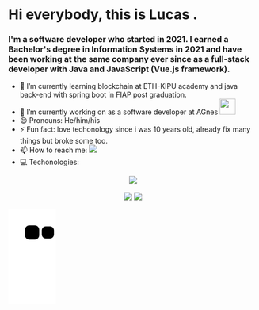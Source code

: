 # Hi everybody, this is Lucas .


### I'm a software developer who started in 2021. I earned a Bachelor's degree in Information Systems in 2021 and have been working at the same company ever since as a full-stack developer with Java and JavaScript (Vue.js framework).

- 🌱 I’m currently learning blockchain at ETH-KIPU academy and java back-end with spring boot in FIAP post graduation.
- 🔭 I’m currently working on as a software developer at AGnes
<a href='https://www.linkedin.com/company/agnes-sistema/posts/?feedView=all' height='150px'> <img width="32" height="32" src="https://media.licdn.com/dms/image/v2/C4D0BAQE9hXvXzVaZSQ/company-logo_100_100/company-logo_100_100/0/1661283113962/agnes_sistema_logo?e=1759363200&v=beta&t=GIYE0iZlGmjz2Xh_LDLvK5YsoftAwBrxhZcrEVS9kk8" /> </a>
- 😄 Pronouns: He/him/his
- ⚡ Fun fact: love techonology since i was 10 years old, already fix many things but broke some too. 
- 📫 How to reach me: <a href='https://www.linkedin.com/in/lsouzaprog/' target="_blank"> <img height="24" src="https://img.shields.io/badge/-LinkedIn-%230077b5?style=for-the-badge&logo=linkedin&logoColor=white" max-height="100%" /></a>
- 💻 Techonologies: 
<p align="center">
  <a href="https://skillicons.dev">
    <img src="https://skillicons.dev/icons?i=git,vue,vuetify,linux,spring,py,java,js" />
  </a>
</p>
<div  align="center">
<img height="180em" src="https://github-readme-stats.vercel.app/api?username=lucsouza&show_icons=true&theme=dark&include_all_commits=true&count_private=true" />
<img height="180em" src="https://github-readme-stats.vercel.app/api/top-langs/?username=lucsouza&show_icons=true&theme=dark&include_all_commits=true&count_private=true" />
</div>

![Snake animation](https://github.com/LucSouza/LucSouza/blob/output/github-contribution-grid-snake.svg)
